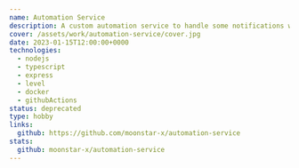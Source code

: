 ```yaml
---
name: Automation Service
description: A custom automation service to handle some notifications with a Workflow based design.
cover: /assets/work/automation-service/cover.jpg
date: 2023-01-15T12:00:00+0000
technologies:
  - nodejs
  - typescript
  - express
  - level
  - docker
  - githubActions
status: deprecated
type: hobby
links:
  github: https://github.com/moonstar-x/automation-service
stats:
  github: moonstar-x/automation-service
---
```

